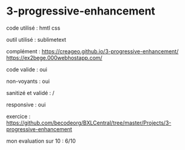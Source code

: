# 3-progressive-enhancement

code utilisé : hmtl css

outil utilisé : sublimetext

complément : https://creageo.github.io/3-progressive-enhancement/ https://ex2bege.000webhostapp.com/

code valide : oui

non-voyants : oui

sanitizé et validé : /

responsive : oui

exercice : https://github.com/becodeorg/BXLCentral/tree/master/Projects/3-progressive-enhancement

mon evaluation sur 10 : 6/10
